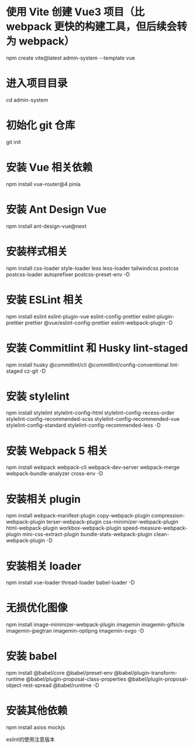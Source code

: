 # 使用 Vite 创建 Vue3 项目（比 webpack 更快的构建工具，但后续会转为 webpack）

npm create vite@latest admin-system --template vue

# 进入项目目录

cd admin-system

# 初始化 git 仓库

git init

# 安装 Vue 相关依赖

npm install vue-router@4 pinia

# 安装 Ant Design Vue

npm install ant-design-vue@next

# 安装样式相关

npm install css-loader style-loader less less-loader tailwindcss postcss postcss-loader autoprefixer postcss-preset-env -D

# 安装 ESLint 相关

npm install eslint eslint-plugin-vue eslint-config-prettier eslint-plugin-prettier prettier @vue/eslint-config-prettier eslint-webpack-plugin -D

# 安装 Commitlint 和 Husky lint-staged

npm install husky @commitlint/cli @commitlint/config-conventional lint-staged cz-git -D

# 安装 stylelint

npm install stylelint stylelint-config-html stylelint-config-recess-order stylelint-config-recommended-scss stylelint-config-recommended-vue stylelint-config-standard stylelint-config-recommended-less -D

# 安装 Webpack 5 相关

npm install webpack webpack-cli webpack-dev-server webpack-merge webpack-bundle-analyzer cross-env -D

# 安装相关 plugin

npm install webpack-manifest-plugin copy-webpack-plugin compression-webpack-plugin terser-webpack-plugin css-minimizer-webpack-plugin html-webpack-plugin workbox-webpack-plugin speed-measure-webpack-plugin mini-css-extract-plugin bundle-stats-webpack-plugin clean-webpack-plugin -D

# 安装相关 loader

npm install vue-loader thread-loader babel-loader -D

# 无损优化图像

npm install image-minimizer-webpack-plugin imagemin imagemin-gifsicle imagemin-jpegtran imagemin-optipng imagemin-svgo -D

# 安装 babel

npm install @babel/core @babel/preset-env @babel/plugin-transform-runtime @babel/plugin-proposal-class-properties @babel/plugin-proposal-object-rest-spread @babel/runtime -D

# 安装其他依赖

npm install axios mockjs


eslint的使用注意版本